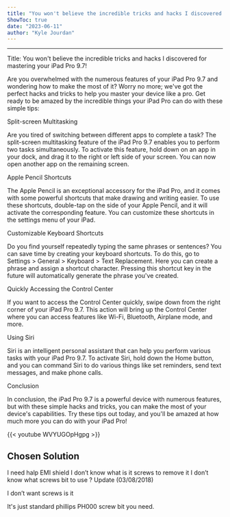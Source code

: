 ```yaml
---
title: "You won't believe the incredible tricks and hacks I discovered for mastering your iPad Pro 9.7!"
ShowToc: true 
date: "2023-06-11"
author: "Kyle Jourdan"
---
```

*****
Title: You won't believe the incredible tricks and hacks I discovered for mastering your iPad Pro 9.7!

Are you overwhelmed with the numerous features of your iPad Pro 9.7 and wondering how to make the most of it? Worry no more; we've got the perfect hacks and tricks to help you master your device like a pro. Get ready to be amazed by the incredible things your iPad Pro can do with these simple tips:

Split-screen Multitasking

Are you tired of switching between different apps to complete a task? The split-screen multitasking feature of the iPad Pro 9.7 enables you to perform two tasks simultaneously. To activate this feature, hold down on an app in your dock, and drag it to the right or left side of your screen. You can now open another app on the remaining screen.

Apple Pencil Shortcuts

The Apple Pencil is an exceptional accessory for the iPad Pro, and it comes with some powerful shortcuts that make drawing and writing easier. To use these shortcuts, double-tap on the side of your Apple Pencil, and it will activate the corresponding feature. You can customize these shortcuts in the settings menu of your iPad.

Customizable Keyboard Shortcuts

Do you find yourself repeatedly typing the same phrases or sentences? You can save time by creating your keyboard shortcuts. To do this, go to Settings > General > Keyboard > Text Replacement. Here you can create a phrase and assign a shortcut character. Pressing this shortcut key in the future will automatically generate the phrase you've created.

Quickly Accessing the Control Center

If you want to access the Control Center quickly, swipe down from the right corner of your iPad Pro 9.7. This action will bring up the Control Center where you can access features like Wi-Fi, Bluetooth, Airplane mode, and more.

Using Siri

Siri is an intelligent personal assistant that can help you perform various tasks with your iPad Pro 9.7. To activate Siri, hold down the Home button, and you can command Siri to do various things like set reminders, send text messages, and make phone calls.

Conclusion

In conclusion, the iPad Pro 9.7 is a powerful device with numerous features, but with these simple hacks and tricks, you can make the most of your device's capabilities. Try these tips out today, and you'll be amazed at how much more you can do with your iPad Pro!

{{< youtube WVYUGOpHgpg >}} 



## Chosen Solution
 I need halp EMI shield I don’t know what is it  screws to remove it I don’t know what screws bit to use ?
Update (03/08/2018)

I don’t want screws is it

 It's just standard phillips PH000 screw bit you need.




